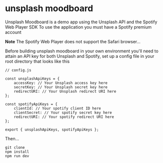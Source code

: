 # unsplash moodboard

Unsplash Moodboard is a demo app using the Unsplash API and the Spotify Web Player SDK
To use the application you must have a Spotify premium account

**Note**
The Spotify Web Player does not support the Safari browser...

Before building unsplash moodboard in your own environment you'll need to attain an API key for both Unsplash and Spotify, set up a config file in your root directory that looks like this

```
// config.js

const unsplashApiKeys = {
    accessKey: // Your Unsplash access key here
    secretKey: // Your Unsplash secret key here
    redirectURI: // Your Unsplash redirect URI here
};

const spotifyApiKeys = {
    clientId: // Your spotify client ID here
    clientSecret: // Your spotify secret key here
    redirectURI: // Your spotify redirect URI here
};

export { unsplashApiKeys, spotifyApiKeys };
```

Then...

```
git clone
npm install
npm run dev
```
